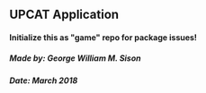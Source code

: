 ## UPCAT Application

#### Initialize this as "game" repo for package issues!

##### *Made by: George William M. Sison*

##### *Date: March 2018*
